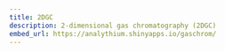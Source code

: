 ```yaml
---
title: 2DGC
description: 2-dimensional gas chromatography (2DGC)
embed_url: https://analythium.shinyapps.io/gaschrom/
---
```



